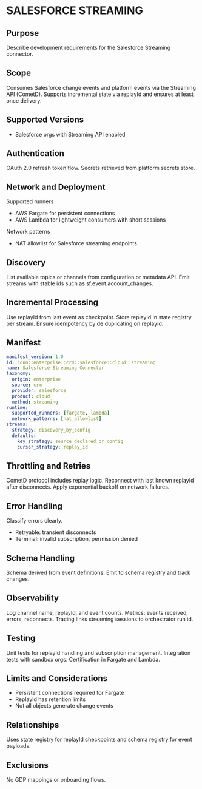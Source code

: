 # SALESFORCE STREAMING

## Purpose
Describe development requirements for the Salesforce Streaming connector.

## Scope
Consumes Salesforce change events and platform events via the Streaming API (CometD). 
Supports incremental state via replayId and ensures at least once delivery.

## Supported Versions
- Salesforce orgs with Streaming API enabled

## Authentication
OAuth 2.0 refresh token flow. 
Secrets retrieved from platform secrets store.

## Network and Deployment
Supported runners
- AWS Fargate for persistent connections
- AWS Lambda for lightweight consumers with short sessions

Network patterns
- NAT allowlist for Salesforce streaming endpoints

## Discovery
List available topics or channels from configuration or metadata API. 
Emit streams with stable ids such as sf.event.account_changes.

## Incremental Processing
Use replayId from last event as checkpoint. 
Store replayId in state registry per stream. 
Ensure idempotency by de duplicating on replayId.

## Manifest
```yaml
manifest_version: 1.0
id: conn::enterprise::crm::salesforce::cloud::streaming
name: Salesforce Streaming Connector
taxonomy:
  origin: enterprise
  source: crm
  provider: salesforce
  product: cloud
  method: streaming
runtime:
  supported_runners: [fargate, lambda]
  network_patterns: [nat_allowlist]
streams:
  strategy: discovery_by_config
  defaults:
    key_strategy: source_declared_or_config
    cursor_strategy: replay_id
```

## Throttling and Retries
CometD protocol includes replay logic. 
Reconnect with last known replayId after disconnects. 
Apply exponential backoff on network failures.

## Error Handling
Classify errors clearly. 
- Retryable: transient disconnects
- Terminal: invalid subscription, permission denied

## Schema Handling
Schema derived from event definitions. 
Emit to schema registry and track changes.

## Observability
Log channel name, replayId, and event counts. 
Metrics: events received, errors, reconnects. 
Tracing links streaming sessions to orchestrator run id.

## Testing
Unit tests for replayId handling and subscription management. 
Integration tests with sandbox orgs. 
Certification in Fargate and Lambda.

## Limits and Considerations
- Persistent connections required for Fargate
- ReplayId has retention limits
- Not all objects generate change events

## Relationships
Uses state registry for replayId checkpoints and schema registry for event payloads.

## Exclusions
No GDP mappings or onboarding flows.
